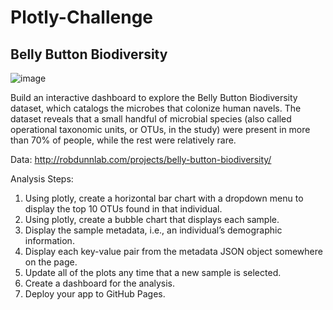 # Plotly-Challenge
## Belly Button Biodiversity

![image](https://user-images.githubusercontent.com/83804429/145514307-44a6edd4-7321-48be-aeb5-d9b63d52ab4d.png)

Build an interactive dashboard to explore the Belly Button Biodiversity dataset, which catalogs the microbes that colonize human navels. The dataset reveals that a small handful of microbial species (also called operational taxonomic units, or OTUs, in the study) were present in more than 70% of people, while the rest were relatively rare.

Data: http://robdunnlab.com/projects/belly-button-biodiversity/

Analysis Steps:
 1. Using plotly, create a horizontal bar chart with a dropdown menu to display the top 10 OTUs found in that individual.
 2. Using plotly, create a bubble chart that displays each sample.
 3. Display the sample metadata, i.e., an individual’s demographic information.
 4. Display each key-value pair from the metadata JSON object somewhere on the page.
 5. Update all of the plots any time that a new sample is selected.
 6. Create a dashboard for the analysis.
 7. Deploy your app to GitHub Pages.
